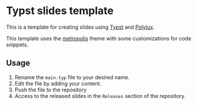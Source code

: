 # Typst slides template

This is a template for creating slides using [Typst](https://typst.app/) and [Polylux](https://github.com/andreasKroepelin/polylux).

This template uses the [metropolis](https://github.com/andreasKroepelin/polylux/blob/main/themes/themes.typ) theme with some customizations for code snippets.

## Usage

1. Rename the `main.typ` file to your desired name.
2. Edit the file by adding your content.
3. Push the file to the repository
4. Access to the released slides in the `Releases` section of the repository.
